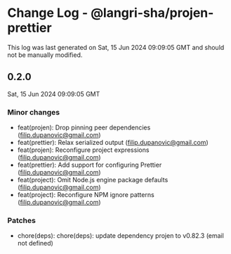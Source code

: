 # Change Log - @langri-sha/projen-prettier

This log was last generated on Sat, 15 Jun 2024 09:09:05 GMT and should not be manually modified.

<!-- Start content -->

## 0.2.0

Sat, 15 Jun 2024 09:09:05 GMT

### Minor changes

- feat(projen): Drop pinning peer dependencies (filip.dupanovic@gmail.com)
- feat(prettier): Relax serialized output (filip.dupanovic@gmail.com)
- feat(projen): Reconfigure project expressions (filip.dupanovic@gmail.com)
- feat(prettier): Add support for configuring Prettier (filip.dupanovic@gmail.com)
- feat(project): Omit Node.js engine package defaults (filip.dupanovic@gmail.com)
- feat(project): Reconfigure NPM ignore patterns (filip.dupanovic@gmail.com)

### Patches

- chore(deps): chore(deps): update dependency projen to v0.82.3 (email not defined)

